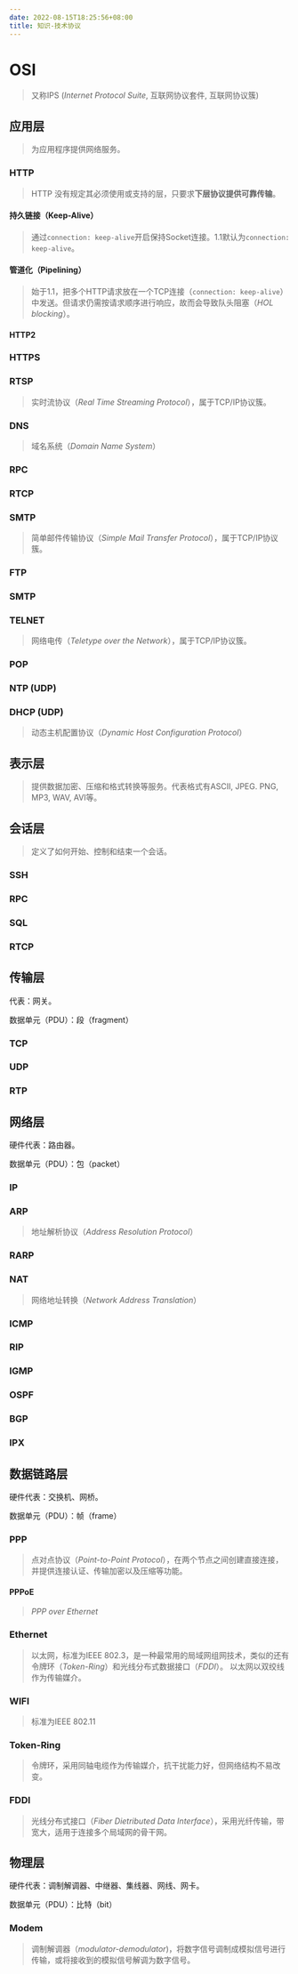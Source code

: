 ```yaml
---
date: 2022-08-15T18:25:56+08:00
title: 知识-技术协议
---
```


# OSI

> 又称IPS (*Internet Protocol Suite*, 互联网协议套件, 互联网协议簇)

## 应用层

> 为应用程序提供网络服务。

### HTTP

> HTTP 没有规定其必须使用或支持的层，只要求**下层协议提供可靠传输**。

#### 持久链接（Keep-Alive）

> 通过`connection: keep-alive`开启保持Socket连接。1.1默认为`connection: keep-alive`。

#### 管道化（Pipelining）

> 始于1.1，把多个HTTP请求放在一个TCP连接（`connection: keep-alive`）中发送。但请求仍需按请求顺序进行响应，故而会导致队头阻塞（*HOL blocking*）。

#### HTTP2

### HTTPS

### RTSP

> 实时流协议（*Real Time Streaming Protocol*），属于TCP/IP协议簇。

### DNS

> 域名系统（*Domain Name System*）

### RPC

### RTCP

### SMTP

> 简单邮件传输协议（*Simple Mail Transfer Protocol*），属于TCP/IP协议簇。

### FTP

### SMTP

### TELNET

> 网络电传（*Teletype over the Network*），属于TCP/IP协议簇。

### POP

### NTP (UDP)

### DHCP (UDP)

> 动态主机配置协议（*Dynamic Host Configuration Protocol*）

## 表示层

> 提供数据加密、压缩和格式转换等服务。代表格式有ASCII, JPEG. PNG, MP3, WAV, AVI等。

## 会话层

> 定义了如何开始、控制和结束一个会话。

### SSH

### RPC

### SQL

### RTCP

## 传输层

代表：网关。

数据单元（PDU）：段（fragment）

### TCP

### UDP

### RTP

## 网络层

硬件代表：路由器。

数据单元（PDU）：包（packet）

### IP

### ARP

> 地址解析协议（*Address Resolution Protocol*）

### RARP

### NAT

> 网络地址转换（*Network Address Translation*）

### ICMP

### RIP

### IGMP

### OSPF

### BGP

### IPX

## 数据链路层

硬件代表：交换机、网桥。

数据单元（PDU）：帧（frame）

### PPP

> 点对点协议（*Point-to-Point Protocol*），在两个节点之间创建直接连接，并提供连接认证、传输加密以及压缩等功能。

#### PPPoE

> *PPP over Ethernet*

### Ethernet

> 以太网，标准为IEEE 802.3，是一种最常用的局域网组网技术，类似的还有令牌环（*Token-Ring*）和光线分布式数据接口（*FDDI*）。 以太网以双绞线作为传输媒介。

### WIFI

> 标准为IEEE 802.11

### Token-Ring

> 令牌环，采用同轴电缆作为传输媒介，抗干扰能力好，但网络结构不易改变。

### FDDI

> 光线分布式接口（*Fiber Dietributed Data Interface*），采用光纤传输，带宽大，适用于连接多个局域网的骨干网。

## 物理层

硬件代表：调制解调器、中继器、集线器、网线、网卡。

数据单元（PDU）：比特（bit）

### Modem

> 调制解调器（*modulator-demodulator*)，将数字信号调制成模拟信号进行传输，或将接收到的模拟信号解调为数字信号。
